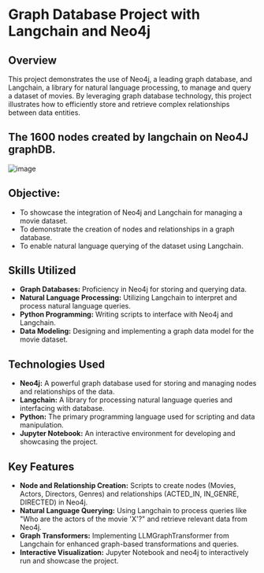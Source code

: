 # Graph Database Project with Langchain and Neo4j

## Overview
This project demonstrates the use of Neo4j, a leading graph database, and Langchain, a library for natural language processing, to manage and query a dataset of movies. By leveraging graph database technology, this project illustrates how to efficiently store and retrieve complex relationships between data entities.

## The 1600 nodes created by langchain on Neo4J graphDB.
![image](https://github.com/user-attachments/assets/6922b10a-0b09-4748-83f1-cdd27f15912b)


## Objective:
- To showcase the integration of Neo4j and Langchain for managing a movie dataset.
- To demonstrate the creation of nodes and relationships in a graph database.
- To enable natural language querying of the dataset using Langchain.

## Skills Utilized
- **Graph Databases:**  Proficiency in Neo4j for storing and querying data.
- **Natural Language Processing:** Utilizing Langchain to interpret and process natural language queries.
- **Python Programming:** Writing scripts to interface with Neo4j and Langchain.
- **Data Modeling:** Designing and implementing a graph data model for the movie dataset.

## Technologies Used
- **Neo4j:** A powerful graph database used for storing and managing nodes and relationships of the data.
- **Langchain:** A library for processing natural language queries and interfacing with database.
- **Python:** The primary programming language used for scripting and data manipulation.
- **Jupyter Notebook:** An interactive environment for developing and showcasing the project.

## Key Features
- **Node and Relationship Creation:** Scripts to create nodes (Movies, Actors, Directors, Genres) and relationships (ACTED_IN, IN_GENRE, DIRECTED) in Neo4j.
- **Natural Language Querying:** Using Langchain to process queries like "Who are the actors of the movie 'X'?" and retrieve relevant data from Neo4j.
- **Graph Transformers:** Implementing LLMGraphTransformer from Langchain for enhanced graph-based transformations and queries.
- **Interactive Visualization:** Jupyter Notebook and neo4j to interactively run and showcase the project.



